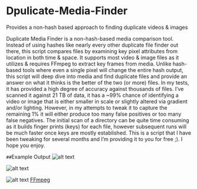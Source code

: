 # Dpulicate-Media-Finder
Provides a non-hash based approach to finding duplicate videos &amp; images

Duplicate Media Finder is a non-hash-based media comparison tool. Instead of using hashes like nearly every other duplicate file finder out there, this script compares files by examining key pixel attributes from location in both time & space. It supports most video & image files as it utilizes & requires FFmpeg to extract key frames from media. Unlike hash-based tools where even a single pixel will change the entire hash output, this script will deep dive into media and find duplicate files and provide an answer on what it thinks is the better of the two (or more) files. In my tests, it has provided a high degree of accuracy against thousands of files. I’ve scanned it against 21 TB of data, it has a ~99% chance of identifying a video or image that is either smaller in scale or slightly altered via gradient and/or lighting. However, in my attempts to tweak it to capture the remaining 1% it will either produce too many false positives or too many false negatives. The initial scan of a directory can be quite time consuming as it builds finger prints (keys) for each file, however subsequent runs will be much faster once keys are mostly established. This is a script that I have been tweaking for several months and I’m providing it to you for free ;). I hope you enjoy. 


`##`Example Output
![alt text](https://github.com/Jukari2003/Duplicate-Media-Finder/blob/main/Documentation/Example%20Output.png?raw=true)

![alt text](https://github.com/Jukari2003/Duplicate-Media-Finder/blob/main/Documentation/Duplicate%20Videos%20Example.png)

![alt text](https://github.com/Jukari2003/Duplicate-Media-Finder/blob/main/Documentation/How%20it%20works.png)
[FFmpeg](https://www.ffmpeg.org/download.html) 
